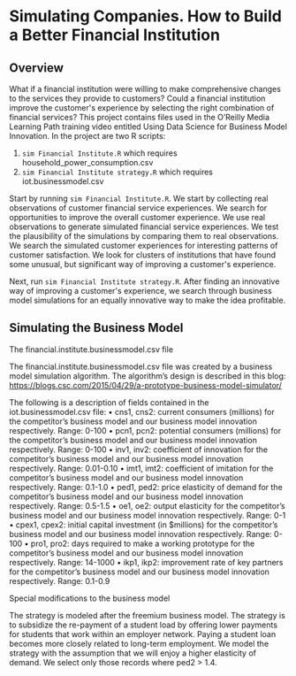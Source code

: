 # Simulating Companies. How to Build a Better Financial Institution

## Overview

What if a financial institution were willing to make comprehensive changes to the services they provide to customers? Could a financial institution improve the customer's experience by selecting the right combination of financial services? This project contains files used in the O’Reilly Media Learning Path training video entitled Using Data Science for Business Model Innovation. In the project are two R scripts:

1.	`sim Financial Institute.R` which requires household_power_consumption.csv
2. `sim Financial Institute strategy.R` which requires iot.businessmodel.csv

Start by running `sim Financial Institute.R`. We start by collecting real observations of customer financial service experiences. We search for opportunities to improve the overall customer experience. We use real observations to generate simulated financial service experiences. We test the plausibility of the simulations by comparing them to real observations. We search the simulated customer experiences for interesting patterns of customer satisfaction. We look for clusters of institutions that have found some unusual, but significant way of improving a customer's experience. 

Next, run `sim Financial Institute strategy.R`. After finding an innovative way of improving a customer's experience, we search through business model simulations for an equally innovative way to make the idea profitable.

## Simulating the Business Model

The financial.institute.businessmodel.csv file

The financial.institute.businessmodel.csv file was created by a business model simulation algorithm. The algorithm’s design is described in this blog:
https://blogs.csc.com/2015/04/29/a-prototype-business-model-simulator/

 The following is a description of fields contained in the iot.businessmodel.csv file:
•	cns1, cns2: current consumers (millions) for the competitor’s business model and our business model innovation respectively. Range: 0-100
•	pcn1, pcn2: potential consumers (millions) for the competitor’s business model and our business model innovation respectively. Range: 0-100
•	inv1, inv2: coefficient of innovation for the competitor’s business model and our business model innovation respectively. Range: 0.01-0.10
•	imt1, imt2: coefficient of imitation for the competitor’s business model and our business model innovation respectively. Range: 0.1-1.0
•	ped1, ped2: price elasticity of demand for the competitor’s business model and our business model innovation respectively. Range: 0.5-1.5
•	oe1, oe2: output elasticity for the competitor’s business model and our business model innovation respectively. Range: 0-1
•	cpex1, cpex2: initial capital investment (in $millions) for the competitor’s business model and our business model innovation respectively. Range: 0-100
•	pro1, pro2: days required to make a working prototype for the competitor’s business model and our business model innovation respectively. Range: 14-1000
•	ikp1, ikp2: improvement rate of key partners for the competitor’s business model and our business model innovation respectively. Range: 0.1-0.9

Special modifications to the business model

The strategy is modeled after the freemium business model.  The strategy is to subsidize the re-payment of a student load by offering lower payments for students that work within an employer network. Paying a student loan becomes more closely related to long-term employment. We model the strategy with the assumption that we will enjoy a higher elasticity of demand. We select only those records where ped2 > 1.4.
